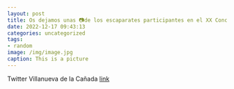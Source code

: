 ```yaml
---
layout: post
title: Os dejamos unas 📷de los escaparates participantes en el XX Concurso de Escaparatismo Navideño de VillanuevaDeLaCañada. Si queré...
date: 2022-12-17 09:43:13
categories: uncategorized
tags:
- random
image: /img/image.jpg
caption: This is a picture
---
```

Twitter Villanueva de la Cañada [link](https://twitter.com/AytoVDLCanada/status/1603721035056123904)
